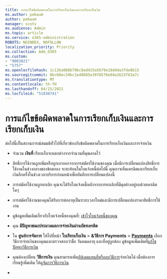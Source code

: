 ```yaml
---
title: การแก้ไขข้อผิดพลาดในการเรียกเก็บเงินและการเรียกเก็บเงิน
ms.author: pebaum
author: pebaum
manager: scotv
ms.audience: Admin
ms.topic: article
ms.service: o365-administration
ROBOTS: NOINDEX, NOFOLLOW
localization_priority: Priority
ms.collection: Adm_O365
ms.custom:
- "9003021"
- "5757"
ms.openlocfilehash: 1c126a088b79bc8ad415a5679e18d4da3fde8b15
ms.sourcegitcommit: 8bc60ec34bc1e40685e3976576e04a2623f63a7c
ms.translationtype: MT
ms.contentlocale: th-TH
ms.lasthandoff: 04/15/2021
ms.locfileid: "51830741"
---
```

# <a name="resolving-billing-and-payment-errors"></a>การแก้ไขข้อผิดพลาดในการเรียกเก็บเงินและการเรียกเก็บเงิน

ต่อไปนี้เป็นสถานการณ์สมมติทั่วไปที่เกี่ยวข้องกับข้อผิดพลาดในการเรียกเก็บเงินและการจ่ายเงิน

- จํานวน  **เงินที่** เรียกเก็บจะแตกต่างจากจํานวนที่คุณคาดไว้
- สิทธิ์การใช้งานถูกเพิ่มหรือถูกเอาออกจากการสมัครใช้งานของคุณ เมื่อมีการเปลี่ยนแปลงสิทธิ์การใช้งานในช่วงกลางของข้อตกลง จะสะท้อนในใบแจ้งหนี้ต่อไปนี้ คุณอาจเห็นเครดิตและเรียกเก็บเงินอีกครั้งในช่วงเวลาบริการก่อนหน้าเพื่อบันทึกการเปลี่ยนแปลงนี้
- การสมัครใช้งานถูกยกเลิก คุณจะได้รับใบแจ้งหนี้หลังจากการยกเลิกที่มีดุลค้างอยู่ลบด้วยเครดิตใดๆ
- การสมัครใช้งานของคุณได้รับการต่ออายุเป็นระยะเวลาใหม่และมีการเปลี่ยนแปลงราคาสิทธิ์การใช้งาน
- ดูข้อมูลเพิ่มเติมเกี่ยวกับใบแจ้งหนี้ของคุณที่:  [เข้าใจใบแจ้งหนี้ของคุณ](https://docs.microsoft.com/microsoft-365/commerce/billing-and-payments/understand-your-invoice2)
- คุณ  **มีปัญหาขณะประมวลผลการจ่ายเงินผ่านบัตรเครดิต**
- ใน **ศูนย์การจัดการ** ให้ไปที่หน้า **ใบเรียกเก็บเงิน**   >   **&วิธีการ Payments**   >   **[Payments](https://go.microsoft.com/fwlink/p/?linkid=2018806)** เลือกวิธีการจ่ายเงินของคุณและตรวจสอบว่าชื่อ วันหมดอายุ และที่อยู่ถูกต้อง ดูข้อมูลเพิ่มเติมที่[แก้ไขปัญหาวิธีการเงิน](https://docs.microsoft.com/microsoft-365/commerce/billing-and-payments/manage-payment-methods#troubleshoot-payment-methods)

- คุณต้องเปลี่ยน **วิธีการเงิน** คุณสามารถเพิ่ม[อัปเดต](https://docs.microsoft.com/microsoft-365/commerce/billing-and-payments/manage-payment-methods?view=o365-worldwide#add-a-payment-method)[แทนที่](https://docs.microsoft.com/microsoft-365/commerce/billing-and-payments/manage-payment-methods?view=o365-worldwide#update-payment-method-details)[หรือลบ](https://docs.microsoft.com/microsoft-365/commerce/billing-and-payments/manage-payment-methods?view=o365-worldwide#replace-a-payment-method)[วิธีการ](https://docs.microsoft.com/microsoft-365/commerce/billing-and-payments/manage-payment-methods?view=o365-worldwide#delete-a-payment-method)จ่ายเงินได้ เมื่อต้องการเรียนรู้เพิ่มเติม ให้ดู[จัดการวิธีการเงิน](https://docs.microsoft.com/microsoft-365/commerce/billing-and-payments/manage-payment-methods?view=o365-worldwide)
- 